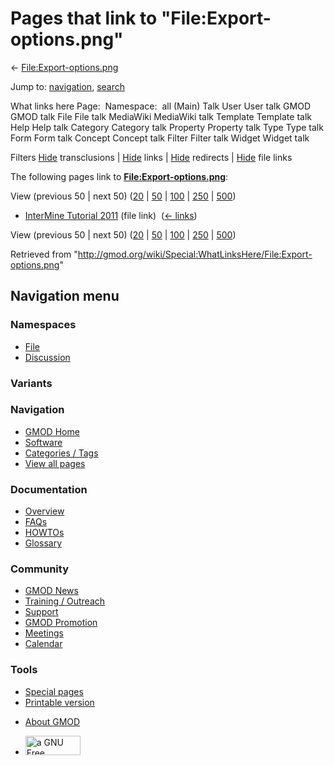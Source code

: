 <div id="mw-page-base" class="noprint">

</div>

<div id="mw-head-base" class="noprint">

</div>

<div id="content" class="mw-body" role="main">

<span id="top"></span>

<div id="mw-js-message" style="display:none;">

</div>



# <span dir="auto">Pages that link to "File:Export-options.png"</span>

<div id="bodyContent">

<div id="contentSub">

←
[File:Export-options.png](/wiki/File:Export-options.png "File:Export-options.png")

</div>

<div id="jump-to-nav" class="mw-jump">

Jump to: [navigation](#mw-navigation), [search](#p-search)

</div>

<div id="mw-content-text">

What links here Page:  Namespace:  all (Main) Talk User User talk GMOD
GMOD talk File File talk MediaWiki MediaWiki talk Template Template talk
Help Help talk Category Category talk Property Property talk Type Type
talk Form Form talk Concept Concept talk Filter Filter talk Widget
Widget talk

Filters
[Hide](/mediawiki/index.php?title=Special:WhatLinksHere/File:Export-options.png&hidetrans=1 "Special:WhatLinksHere/File:Export-options.png")
transclusions \|
[Hide](/mediawiki/index.php?title=Special:WhatLinksHere/File:Export-options.png&hidelinks=1 "Special:WhatLinksHere/File:Export-options.png")
links \|
[Hide](/mediawiki/index.php?title=Special:WhatLinksHere/File:Export-options.png&hideredirs=1 "Special:WhatLinksHere/File:Export-options.png")
redirects \|
[Hide](/mediawiki/index.php?title=Special:WhatLinksHere/File:Export-options.png&hideimages=1 "Special:WhatLinksHere/File:Export-options.png")
file links

The following pages link to
**[File:Export-options.png](/wiki/File:Export-options.png "File:Export-options.png")**:

View (previous 50 \| next 50)
([20](/mediawiki/index.php?title=Special:WhatLinksHere/File:Export-options.png&limit=20 "Special:WhatLinksHere/File:Export-options.png")
\|
[50](/mediawiki/index.php?title=Special:WhatLinksHere/File:Export-options.png&limit=50 "Special:WhatLinksHere/File:Export-options.png")
\|
[100](/mediawiki/index.php?title=Special:WhatLinksHere/File:Export-options.png&limit=100 "Special:WhatLinksHere/File:Export-options.png")
\|
[250](/mediawiki/index.php?title=Special:WhatLinksHere/File:Export-options.png&limit=250 "Special:WhatLinksHere/File:Export-options.png")
\|
[500](/mediawiki/index.php?title=Special:WhatLinksHere/File:Export-options.png&limit=500 "Special:WhatLinksHere/File:Export-options.png"))

- [InterMine Tutorial
  2011](/wiki/InterMine_Tutorial_2011 "InterMine Tutorial 2011") (file
  link) ‎ <span class="mw-whatlinkshere-tools">([←
  links](/mediawiki/index.php?title=Special:WhatLinksHere&target=InterMine+Tutorial+2011 "Special:WhatLinksHere"))</span>

View (previous 50 \| next 50)
([20](/mediawiki/index.php?title=Special:WhatLinksHere/File:Export-options.png&limit=20 "Special:WhatLinksHere/File:Export-options.png")
\|
[50](/mediawiki/index.php?title=Special:WhatLinksHere/File:Export-options.png&limit=50 "Special:WhatLinksHere/File:Export-options.png")
\|
[100](/mediawiki/index.php?title=Special:WhatLinksHere/File:Export-options.png&limit=100 "Special:WhatLinksHere/File:Export-options.png")
\|
[250](/mediawiki/index.php?title=Special:WhatLinksHere/File:Export-options.png&limit=250 "Special:WhatLinksHere/File:Export-options.png")
\|
[500](/mediawiki/index.php?title=Special:WhatLinksHere/File:Export-options.png&limit=500 "Special:WhatLinksHere/File:Export-options.png"))

</div>

<div class="printfooter">

Retrieved from
"<http://gmod.org/wiki/Special:WhatLinksHere/File:Export-options.png>"

</div>

<div id="catlinks" class="catlinks catlinks-allhidden">

</div>

<div class="visualClear">

</div>

</div>

</div>

<div id="mw-navigation">

## Navigation menu

<div id="mw-head">



<div id="left-navigation">

<div id="p-namespaces" class="vectorTabs" role="navigation"
aria-labelledby="p-namespaces-label">

### Namespaces

- <span id="ca-nstab-image"><a href="/wiki/File:Export-options.png" accesskey="c"
  title="View the file page [c]">File</a></span>
- <span id="ca-talk"><a
  href="/mediawiki/index.php?title=File_talk:Export-options.png&amp;action=edit&amp;redlink=1"
  accesskey="t"
  title="Discussion about the content page [t]">Discussion</a></span>

</div>

<div id="p-variants" class="vectorMenu emptyPortlet" role="navigation"
aria-labelledby="p-variants-label">

### 

### Variants[](#)

<div class="menu">

</div>

</div>

</div>

<div id="right-navigation">





</div>



</div>

</div>

</div>

<div id="mw-panel">

<div id="p-logo" role="banner">

<a href="/wiki/Main_Page"
style="background-image: url(http://gmod.org/images/GMOD-cogs.png);"
title="Visit the main page"></a>

</div>

<div id="p-Navigation" class="portal" role="navigation"
aria-labelledby="p-Navigation-label">

### Navigation

<div class="body">

- <span id="n-GMOD-Home">[GMOD Home](/wiki/Main_Page)</span>
- <span id="n-Software">[Software](/wiki/GMOD_Components)</span>
- <span id="n-Categories-.2F-Tags">[Categories /
  Tags](/wiki/Categories)</span>
- <span id="n-View-all-pages">[View all
  pages](/wiki/Special:AllPages)</span>

</div>

</div>

<div id="p-Documentation" class="portal" role="navigation"
aria-labelledby="p-Documentation-label">

### Documentation

<div class="body">

- <span id="n-Overview">[Overview](/wiki/Overview)</span>
- <span id="n-FAQs">[FAQs](/wiki/Category:FAQ)</span>
- <span id="n-HOWTOs">[HOWTOs](/wiki/Category:HOWTO)</span>
- <span id="n-Glossary">[Glossary](/wiki/Glossary)</span>

</div>

</div>

<div id="p-Community" class="portal" role="navigation"
aria-labelledby="p-Community-label">

### Community

<div class="body">

- <span id="n-GMOD-News">[GMOD News](/wiki/GMOD_News)</span>
- <span id="n-Training-.2F-Outreach">[Training /
  Outreach](/wiki/Training_and_Outreach)</span>
- <span id="n-Support">[Support](/wiki/Support)</span>
- <span id="n-GMOD-Promotion">[GMOD
  Promotion](/wiki/GMOD_Promotion)</span>
- <span id="n-Meetings">[Meetings](/wiki/Meetings)</span>
- <span id="n-Calendar">[Calendar](/wiki/Calendar)</span>

</div>

</div>

<div id="p-tb" class="portal" role="navigation"
aria-labelledby="p-tb-label">

### Tools

<div class="body">

- <span id="t-specialpages"><a href="/wiki/Special:SpecialPages" accesskey="q"
  title="A list of all special pages [q]">Special pages</a></span>
- <span id="t-print"><a
  href="/mediawiki/index.php?title=Special:WhatLinksHere/File:Export-options.png&amp;printable=yes"
  rel="alternate" accesskey="p"
  title="Printable version of this page [p]">Printable version</a></span>

</div>

</div>

</div>

</div>

<div id="footer" role="contentinfo">

- <span id="footer-places-about">[About
  GMOD](/wiki/GMOD:About "GMOD:About")</span>

<!-- -->

- <span id="footer-copyrightico">[<img src="http://www.gnu.org/graphics/gfdl-logo-small.png" width="88"
  height="31" alt="a GNU Free Documentation License" />](http://www.gnu.org/licenses/fdl-1.3.html)</span>




</div>
